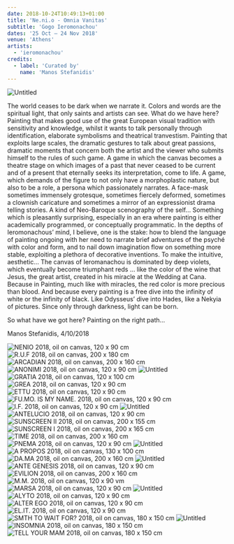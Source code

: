 ```yaml
---
date: 2018-10-24T10:49:13+01:00
title: 'Ne.ni.o - Omnia Vanitas'
subtitle: 'Gogo Ieromonachou'
dates: '25 Oct – 24 Nov 2018'
venue: 'Athens'
artists:
  - 'ieromonachou' 
credits:
  - label: 'Curated by'
    name: 'Manos Stefanidis'
---
```

![](/exhibitions/gogo-ieromonachou-nenio-omnia-vanitas/ieromonachou-001_1152x1280.jpg "Untitled")

The world ceases to be dark when we narrate it. Colors and words are the spiritual light, that only saints and artists can see. What do we have here? Painting that makes good use of the great European visual tradition with sensitivity and knowledge, whilst it wants to talk personally through identification, elaborate symbolisms and theatrical tranvestism. Painting that exploits large scales, the dramatic gestures to talk about great passions, dramatic moments that concern both the artist and the viewer who submits himself to the rules of such game. A game in which the canvas becomes a theatre stage on which images of a past that never ceased to be current and of a present that eternally seeks its interpretation, come to life. A game, which demands of the figure to not only have a morphoplastic nature, but also to be a role, a persona which passionately narrates. A face-mask sometimes immensely grotesque, sometimes fiercely deformed, sometimes a clownish caricature and sometimes a mirror of an expressionist drama telling stories. A kind of Neo-Baroque scenography of the self… Something which is pleasantly surprising, especially in an era where painting is either academically programmed, or conceptually programmatic. In the depths of Ieromonachous’ mind, I believe, one is the stake: how to blend the language of painting ongoing with her need to narrate brief adventures of the psyché with color and form, and to nail down imagination flow on something more stable, exploiting a plethora of decorative inventions. To make the intuitive, aesthetic… The canvas of Ieromanachou is dominated by deep violets, which eventually become triumphant reds … like the color of the wine that Jesus, the great artist, created in his miracle at the Wedding at Cana. Because in Painting, much like with miracles, the red color is more precious than blood. And because every painting is a free dive into the infinity of white or the infinity of black. Like Odysseus’ dive into Hades, like a Nekyia of pictures. Since only through darkness, light can be born. 

So what have we got here? Painting on the right path…

Manos Stefanidis, 4/10/2018

![NENIO 2018, <br>oil on canvas, <br>120 x 90 cm](/exhibitions/gogo-ieromonachou-nenio-omnia-vanitas/ieromonachou-002_976x1280.jpg)
![R.U.F 2018, <br>oil on canvas, <br>200 x 180 cm](/exhibitions/gogo-ieromonachou-nenio-omnia-vanitas/ieromonachou-003_1277x1280.jpg)
![ARCADIAN 2018, <br>oil on canvas, <br>200 x 160 cm](/exhibitions/gogo-ieromonachou-nenio-omnia-vanitas/ieromonachou-004_1102x1280.jpg)
![ANONIMI 2018, <br>oil on canvas, <br>120 x 90 cm](/exhibitions/gogo-ieromonachou-nenio-omnia-vanitas/ieromonachou-005_962x1280.jpg)
![](/exhibitions/gogo-ieromonachou-nenio-omnia-vanitas/ieromonachou-006_1046x1280.jpg "Untitled")
![GRATIA 2018, <br>oil on canvas, <br>120 x 100 cm](/exhibitions/gogo-ieromonachou-nenio-omnia-vanitas/ieromonachou-007_1276x1280.jpg)
![GREA 2018, <br>oil on canvas, 120 x 90 cm](/exhibitions/gogo-ieromonachou-nenio-omnia-vanitas/ieromonachou-008_1016x1280.jpg)
![ETTU 2018, <br>oil on canvas, <br>120 x 90 cm](/exhibitions/gogo-ieromonachou-nenio-omnia-vanitas/ieromonachou-009_966x1280.jpg)
![FU.MO. IS MY NAME. 2018, <br>oil on canvas, <br>120 x 90 cm](/exhibitions/gogo-ieromonachou-nenio-omnia-vanitas/ieromonachou-010_959x1280.jpg)
![I.F. 2018, <br>oil on canvas, <br>120 x 90 cm](/exhibitions/gogo-ieromonachou-nenio-omnia-vanitas/ieromonachou-011_991x1280.jpg)
![](/exhibitions/gogo-ieromonachou-nenio-omnia-vanitas/ieromonachou-012_1137x1280.jpg "Untitled")
![ANTELUCIO 2018, <br>oil on canvas, <br>120 x 90 cm](/exhibitions/gogo-ieromonachou-nenio-omnia-vanitas/ieromonachou-013_999x1280.jpg)
![SUNSCREEN II 2018, <br>oil on canvas, <br>200 x 155 cm](/exhibitions/gogo-ieromonachou-nenio-omnia-vanitas/ieromonachou-014_974x1280.jpg)
![SUNSCREEN I 2018, <br>oil on canvas, <br>200 x 165 cm](/exhibitions/gogo-ieromonachou-nenio-omnia-vanitas/ieromonachou-015_1064x1280.jpg)
![TIME 2018, <br>oil on canvas, <br>200 x 160 cm](/exhibitions/gogo-ieromonachou-nenio-omnia-vanitas/ieromonachou-016_1051x1280.jpg)
![PNEMA 2018, <br>oil on canvas, <br>120 x 90 cm](/exhibitions/gogo-ieromonachou-nenio-omnia-vanitas/ieromonachou-017_994x1280.jpg)
![](/exhibitions/gogo-ieromonachou-nenio-omnia-vanitas/ieromonachou-018_1280x882.jpg "Untitled")
![A PROPOS 2018, <br>oil on canvas, <br>130 x 1O0 cm](/exhibitions/gogo-ieromonachou-nenio-omnia-vanitas/ieromonachou-019_1276x1280.jpg)
![DA.MA 2018, <br>oil on canvas, <br>200 x 160 cm](/exhibitions/gogo-ieromonachou-nenio-omnia-vanitas/ieromonachou-020_997x1280.jpg)
![](/exhibitions/gogo-ieromonachou-nenio-omnia-vanitas/ieromonachou-021_1109x1280.jpg "Untitled")
![ANTE GENESIS 2018, <br>oil on canvas, <br>120 x 90 cm](/exhibitions/gogo-ieromonachou-nenio-omnia-vanitas/ieromonachou-022_936x1280.jpg)
![EVILION 2018, oil on canvas, <br>200 x 160 cm](/exhibitions/gogo-ieromonachou-nenio-omnia-vanitas/ieromonachou-023_885x1280.jpg)
![M.M. 2018, <br>oil on canvas, <br>120 x 90 vm](/exhibitions/gogo-ieromonachou-nenio-omnia-vanitas/ieromonachou-024_976x1280.jpg)
![MARSA 2018, <br>oil on canvas, <br>120 x 90 cm](/exhibitions/gogo-ieromonachou-nenio-omnia-vanitas/ieromonachou-025_967x1280.jpg)
![](/exhibitions/gogo-ieromonachou-nenio-omnia-vanitas/ieromonachou-026_1280x739.jpg "Untitled")
![ALYTO 2018, <br>oil on canvas, <br>120 x 90 cm](/exhibitions/gogo-ieromonachou-nenio-omnia-vanitas/ieromonachou-027_982x1280.jpg)
![ALTER EGO 2018, <br>oil on canvas, <br>120 x 90 cm](/exhibitions/gogo-ieromonachou-nenio-omnia-vanitas/ieromonachou-028_950x1280.jpg)
![EL.IT. 2018, <br>oil on canvas, <br>120 x 90 cm](/exhibitions/gogo-ieromonachou-nenio-omnia-vanitas/ieromonachou-029_962x1280.jpg)
![SMTH TO WAIT FOR? 2018, <br>oil on canvas, <br>180 x 150 cm](/exhibitions/gogo-ieromonachou-nenio-omnia-vanitas/ieromonachou-030_1092x1280.jpg)
![](/exhibitions/gogo-ieromonachou-nenio-omnia-vanitas/ieromonachou-031_884x1280.jpg "Untitled")
![INSOMNIA 2018, <br>oil on canvas, <br>180 x 150 cm](/exhibitions/gogo-ieromonachou-nenio-omnia-vanitas/ieromonachou-032_955x1280.jpg)
![TELL YOUR MAM 2018, <br>oil on canvas, <br>180 x 150 cm](/exhibitions/gogo-ieromonachou-nenio-omnia-vanitas/ieromonachou-033_1019x1280.jpg)